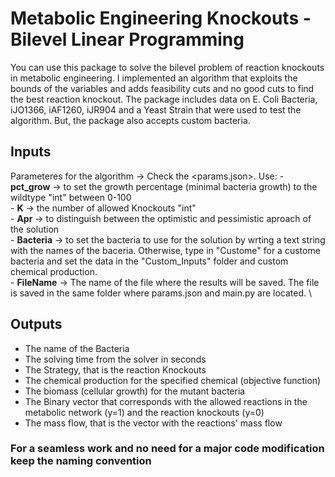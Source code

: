 # Metabolic Engineering Knockouts - Bilevel Linear Programming

You can use this package to solve the bilevel problem of reaction knockouts in metabolic engineering. I implemented an algorithm that exploits the bounds of the variables and adds feasibility cuts and no good cuts to find the best reaction knockout. The package includes data on E. Coli Bacteria, iJO1366, iAF1260, iJR904 and a Yeast Strain that were used to test the algorithm. But, the package also accepts custom bacteria.

## Inputs 
Parameteres for the algorithm -> Check the <params.json>. 
    Use: 
    - **pct_grow** -> to set the growth percentage (minimal bacteria growth) to the wildtype "int" between 0-100 \
    - **K** -> the number of allowed Knockouts "int" \
    - **Apr** -> to distinguish between the optimistic and pessimistic aproach of the solution \
    - **Bacteria** -> to set the bacteria to use for the solution by wrting a text string with the names of the baceria. Otherwise, type in "Custome" for a custome bacteria and set the data in the "Custom_Inputs" folder and custom chemical production. \
    - **FileName** -> The name of the file where the results will be saved. The file is saved in the same folder where params.json and main.py are located. \

## Outputs
 - The name of the Bacteria
 - The solving time from the solver in seconds
 - The Strategy, that is the reaction Knockouts
 - The chemical production for the specified chemical (objective function)
 - The biomass (cellular growth) for the mutant bacteria
 - The Binary vector that corresponds with the allowed reactions in the metabolic network (y=1) and the reaction knockouts (y=0)
 - The mass flow, that is the vector with the reactions' mass flow 

 ### For a seamless work and no need for a major code modification keep the naming convention